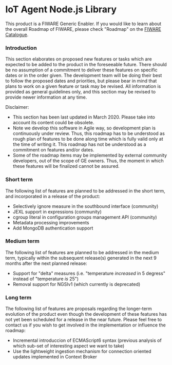 #  IoT Agent Node.js Library

This product is a FIWARE Generic Enabler. If you would like to learn about the overall Roadmap of FIWARE, please check "Roadmap" on the [FIWARE Catalogue](https://www.fiware.org/developers/catalogue/).

### Introduction

This section elaborates on proposed new features or tasks which are expected to be added to the product in the foreseeable future.  There should be no assumption of a commitment to deliver these features on specific dates or in the order given. The development team will be doing their best to follow the proposed dates and priorities, but please bear in mind that plans to work on a given feature or task may be revised.  All information is provided as general guidelines only,  and this section may be revised to provide newer information at any time.

Disclaimer:

* This section has been last updated in March 2020. Please take into account its 
  content could be obsolete.
* Note we develop this software in Agile way, so development plan is continuously 
  under review. Thus, this roadmap has to be understood as rough plan of features 
  to be done along time which is fully valid only at the time of writing it. This
  roadmap has not be understood as a commitment on features and/or dates.
* Some of the roadmap items may be implemented by external community developers, 
  out of the scope of GE owners. Thus, the moment in which these features will be
  finalized cannot be assured.
  
### Short term

The following list of features are planned to be addressed in the short term, and incorporated in a release of the product:

- Selectively ignore measure in the southbound interface (community)
- JEXL support in expressions (community)
- cgroup literal in configuration groups management API (community)
- Metadata processing improvements
- Add MongoDB authentication support

### Medium term

The following list of features are planned to be addressed in the medium term, typically within the subsequent release(s) generated in the next 9 months after the next planned release:
- Support for "delta" measures (i.e. "temperature *increased* in 5 degress" instead of "temperature *is* 25")
- Removal support for NGSIv1 (which currently is deprecated)

### Long term

The following list of features are proposals regarding the longer-term evolution of the product even though the development of these features has not yet been scheduled for a release in the near future.  Please feel free to contact us if you wish to get involved in the implementation or influence the roadmap:
- Incremental introduccion of ECMAScript6 syntax (previous analysis of which sub-set of interesting aspect we want to take)
- Use the lightweight ingestion mechanism for connection oriented updates implemented in Context Broker
